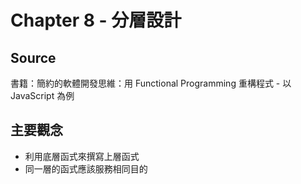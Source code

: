 # Chapter 8 - 分層設計

## Source

書籍：簡約的軟體開發思維：用 Functional Programming 重構程式 - 以 JavaScript 為例

## 主要觀念

- 利用底層函式來撰寫上層函式
- 同一層的函式應該服務相同目的
